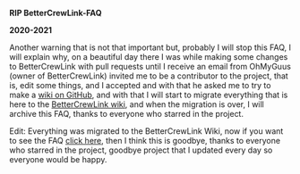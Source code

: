 **RIP BetterCrewLink-FAQ**

**2020-2021**

Another warning that is not that important but, probably I will stop this FAQ, I will explain why, on a beautiful day there I was while making some changes to BetterCrewLink with pull requests until I receive an email from OhMyGuus (owner of BetterCrewLink) invited me to be a contributor to the project, that is, edit some things, and I accepted and with that he asked me to try to make a [wiki on GitHub](https://github.com/OhMyGuus/BetterCrewLink/wiki), and with that I will start to migrate everything that is here to the [BetterCrewLink wiki](https://github.com/OhMyGuus/BetterCrewLink/wiki), and when the migration is over, I will archive this FAQ, thanks to everyone who starred in the project.

Edit: Everything was migrated to the BetterCrewLink Wiki, now if you want to see the FAQ [click here](https://github.com/OhMyGuus/BetterCrewLink/wiki), then I think this is goodbye, thanks to everyone who starred in the project, goodbye project that I updated every day so everyone would be happy.

